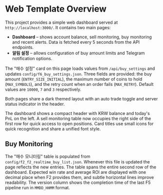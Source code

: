 # Web Template Overview

This project provides a simple web dashboard served at `http://localhost:3000/`.
It contains two main pages:

- **Dashboard** – shows account balance, sell monitoring, buy monitoring and
  recent alerts. Data is fetched every 5 seconds from the API endpoints.
- **알림 설정** – allows configuration of buy amount limits and Telegram
  notification options.

The "매수 설정" card on this page loads values from `/api/buy_settings` and
updates `config/f6_buy_settings.json`. Three fields are provided: the buy amount
(`ENTRY_SIZE_INITIAL`), the maximum number of coins to hold (`MAX_SYMBOLS`), and
the retry count when an order fails (`MAX_RETRY`). Default values are `10000`,
`7` and `3` respectively.

Both pages share a dark themed layout with an auto trade toggle and server
status indicator in the header.

The dashboard shows a compact header with KRW balance and today's PnL on the
left. A sell monitoring table now occupies the right side of the first row for
quick access to open positions. Card titles use small icons for quick
recognition and share a unified font style.

## Buy Monitoring

The "매수 모니터링" table is populated from `config/f2_f2_realtime_buy_list.json`.
Whenever this file is updated the page reflects the new entries. The table spans
the entire second row of the dashboard. Expected win rate and average ROI are
displayed with one decimal place when F2 provides them, and subtle horizontal
lines improve readability. The version column shows the completion time of the
last F5 pipeline run in `MMDD_HHMM` format.
